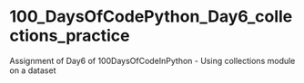 # 100_DaysOfCodePython_Day6_collections_practice
Assignment of Day6 of 100DaysOfCodeInPython - Using collections module on a dataset
